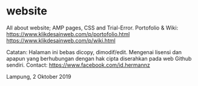 # website
All about website; AMP pages, CSS and Trial-Error.
Portofolio & Wiki:
https://www.klikdesainweb.com/p/portofolio.html
https://www.klikdesainweb.com/p/wiki.html

Catatan:
Halaman ini bebas dicopy, dimodif/edit. Mengenai lisensi dan apapun yang berhubungan dengan hak cipta diserahkan pada web Github sendiri.
Contact: https://www.facebook.com/id.hermannz

Lampung, 2 Oktober 2019
